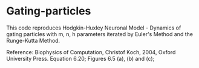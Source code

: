 # Gating-particles
This code reproduces Hodgkin-Huxley Neuronal Model - Dynamics of gating particles with m, n, h parameters
iterated by Euler's Method and the Runge-Kutta Method.

Reference: Biophysics of Computation, Christof Koch, 2004, Oxford University Press.
Equation 6.20; Figures 6.5 (a), (b) and (c);
